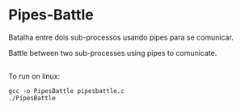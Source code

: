 # Pipes-Battle

Batalha entre dois sub-processos usando pipes para se comunicar.

Battle between two sub-processes using pipes to comunicate.
##
To run on linux:
```
gcc -o PipesBattle pipesbattle.c
./PipesBattle
```

